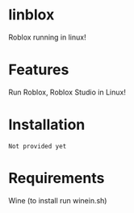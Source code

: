 # linblox
Roblox running in linux!
# Features
Run Roblox, Roblox Studio in Linux!
# Installation
```
Not provided yet
```
# Requirements
Wine (to install run winein.sh)
